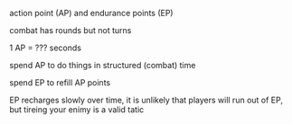 action point (AP) and endurance points (EP)

combat has rounds but not turns

1 AP = ??? seconds

spend AP to do things in structured (combat) time

spend EP to refill AP points

EP recharges slowly over time, it is unlikely that players will run out of EP, but tireing your enimy is a valid tatic
